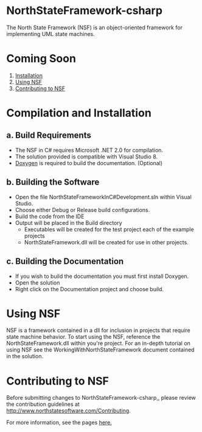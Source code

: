 NorthStateFramework-csharp
==========================

The North State Framework (NSF) is an object-oriented framework for implementing UML state machines.

Coming Soon
===========

1. [Installation](#compilation-and-installation)
2. [Using NSF](#using-nsf)
3. [Contributing to NSF](#contributing-to-nsf) 

Compilation and Installation
============================

a. Build Requirements
---------------------
* The NSF in C# requires Microsoft .NET 2.0 for compilation.  
* The solution provided is compatible with Visual Studio 8.
* <a href="http://www.doxygen.org/">Doxygen</a> is required to build the documentation. (Optional)

b. Building the Software
------------------------
* Open the file NorthStateFrameworkInC#Development.sln within Visual Studio.
* Choose either Debug or Release build configurations.
* Build the code from the IDE
* Output will be placed in the Build directory
	* Executables will be created for the test project each of the example projects
	* NorthStateFramework.dll will be created for use in other projects.

c. Building the Documentation
-----------------------------
* If you wish to build the documentation you must first install Doxygen.
* Open the solution
* Right click on the Documentation project and choose build.


Using NSF
=========
NSF is a framework contained in a dll for inclusion in projects that require state machine behavior.  To start using the NSF, reference the NorthStateFramework.dll within you're project.  For an in-depth tutorial on using NSF see the WorkingWithNorthStateFramework document contained in the solution.


Contributing to NSF
====================
Before submitting changes to NorthStateFramework-csharp,, please review the contribution guidelines at http://www.northstatesoftware.com/Contributing.

For more information, see the pages <a href="http://northstatesoftware.github.io/NorthStateFramework-csharp/index.html">here.</a>
